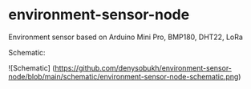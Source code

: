 # environment-sensor-node
Environment sensor based on Arduino Mini Pro, BMP180, DHT22, LoRa  

Schematic: 

![Schematic]
(https://github.com/denysobukh/environment-sensor-node/blob/main/schematic/environment-sensor-node-schematic.png)
